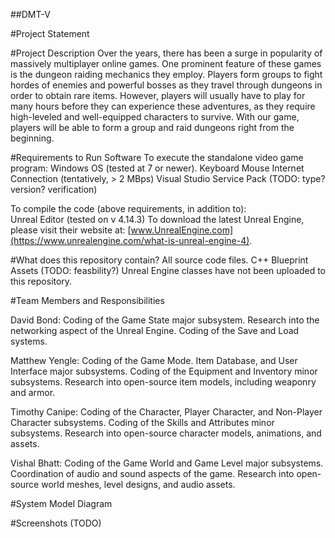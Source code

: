 ##DMT-V

#Project Statement


#Project Description
Over the years, there has been a surge in popularity of massively multiplayer online games. One prominent feature of these games is the dungeon raiding mechanics they employ. Players form groups to fight hordes of enemies and powerful bosses as they travel through dungeons in order to obtain rare items. However, players will usually have to play for many hours before they can experience these adventures, as they require high-leveled and well-equipped characters to survive. With our game, players will be able to form a group and raid dungeons right from the beginning.

#Requirements to Run Software
To execute the standalone video game program:
  Windows OS (tested at 7 or newer).
  Keyboard
  Mouse
  Internet Connection (tentatively, > 2 MBps)
  Visual Studio Service Pack (TODO: type? version? verification)
  
To compile the code (above requirements, in addition to):  
  Unreal Editor (tested on v 4.14.3)
  To download the latest Unreal Engine, please visit their website at: [www.UnrealEngine.com](https://www.unrealengine.com/what-is-unreal-engine-4).

#What does this repository contain?
  All source code files.
    C++
    Blueprint
  Assets (TODO: feasbility?)
  Unreal Engine classes have not been uploaded to this repository. 

#Team Members and Responsibilities

  David Bond: 
  Coding of the Game State major subsystem. 
  Research into the networking aspect of the Unreal Engine. 
  Coding of the Save and Load systems.

  Matthew Yengle: 
  Coding of the Game Mode. Item Database, and User Interface major subsystems. 
  Coding of the Equipment and Inventory minor subsystems.
  Research into open-source item models, including weaponry and armor.

  Timothy Canipe: 
  Coding of the Character, Player Character, and Non-Player Character subsystems.
  Coding of the Skills and Attributes minor subsystems. 
  Research into open-source character models, animations, and assets.

  Vishal Bhatt:
  Coding of the Game World and Game Level major subsystems. 
  Coordination of audio and sound aspects of the game. 
  Research into open-source world meshes, level designs, and audio assets.

#System Model Diagram

#Screenshots (TODO)
